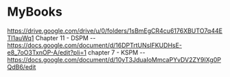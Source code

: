 # MyBooks
https://drive.google.com/drive/u/0/folders/1sBmEgCR4cu6176XBUTO7q44ETI1auWq1 
Chapter 11 - DSPM -- https://docs.google.com/document/d/16DPTrtUNsIFKUDHsE-e8_7oO3TxnOP-A/edit?pli=1
chapter 7 - KSPM -- https://docs.google.com/document/d/10yT3JduaIoMmcaPYvDV2ZY9IXg0PQdB6/edit
